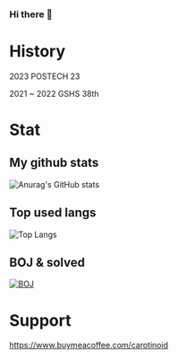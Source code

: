 ### Hi there 👋

# History

2023 POSTECH 23

2021 ~ 2022 GSHS 38th

# Stat
## My github stats
![Anurag's GitHub stats](https://github-readme-stats.vercel.app/api?username=carotinoid&show_icons=true&theme=dracula) 

## Top used langs
![Top Langs](https://github-readme-stats.vercel.app/api/top-langs/?username=carotinoid&layout=compact&theme=dracula)

## BOJ & solved
[![BOJ](http://mazassumnida.wtf/api/v2/generate_badge?boj=carotinoid1807)](https://solved.ac/{handle})

# Support

https://www.buymeacoffee.com/carotinoid


<!--
**carotinoid/carotinoid** is a ✨ _special_ ✨ repository because its `README.md` (this file) appears on your GitHub profile.

Here are some ideas to get you started:

- 🔭 I’m currently working on ...
- 🌱 I’m currently learning ...
- 👯 I’m looking to collaborate on ...
- 🤔 I’m looking for help with ...
- 💬 Ask me about ...
- 📫 How to reach me: ...
- 😄 Pronouns: ...
- ⚡ Fun fact: ...
-->
